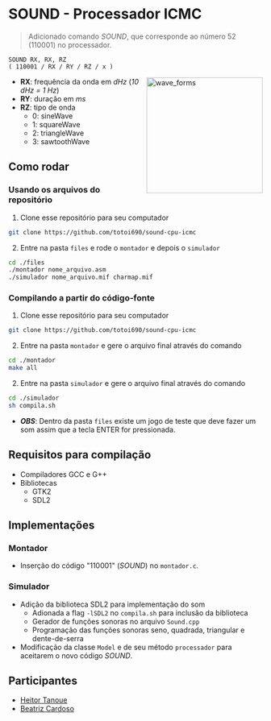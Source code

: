 # SOUND - Processador ICMC

> Adicionado comando *SOUND*, que corresponde ao número 52 (110001) no processador.

```assembly
SOUND RX, RX, RZ
( 110001 / RX / RY / RZ / x )
```
<img src="https://upload.wikimedia.org/wikipedia/commons/thumb/7/77/Waveforms.svg/600px-Waveforms.svg.png" alt="wave_forms" width="230" align="right"/>

-   **RX**: frequência da onda em *dHz* (*10 dHz = 1 Hz*)
-   **RY**: duração em _ms_
-   **RZ**: tipo de onda
    -   0: sineWave
    -   1: squareWave
    -   2: triangleWave
    -   3: sawtoothWave



## Como rodar
###  Usando os arquivos do repositório
1. Clone esse repositório para seu computador
```bash
git clone https://github.com/totoi690/sound-cpu-icmc
```
2. Entre na pasta ```files``` e rode o ```montador``` e depois o ```simulador```
```bash
cd ./files
./montador nome_arquivo.asm
./simulador nome_arquivo.mif charmap.mif
```

### Compilando a partir do código-fonte
1. Clone esse repositório para seu computador
```bash
git clone https://github.com/totoi690/sound-cpu-icmc
```
2. Entre na pasta ```montador``` e gere o arquivo final através do comando
```bash
cd ./montador
make all
```
2. Entre na pasta ```simulador``` e gere o arquivo final através do comando
```bash
cd ./simulador
sh compila.sh
```

- ***OBS***: Dentro da pasta ```files``` existe um jogo de teste que deve fazer um som assim que a tecla ENTER for pressionada.

## Requisitos para compilação
- Compiladores GCC e G++
- Bibliotecas
	- GTK2
	- SDL2

## Implementações
### Montador
- Inserção do código "110001" (*SOUND*) no ```montador.c```.

### Simulador
- Adição da biblioteca SDL2 para implementação do som
	- Adionada a flag ```-lSDL2``` no ```compila.sh``` para inclusão da biblioteca
	- Gerador de funções sonoras no arquivo ```Sound.cpp```
	- Programação das funções sonoras seno, quadrada, triangular e dente-de-serra
- Modificação da classe ```Model``` e de seu método ```processador``` para aceitarem o novo código *SOUND*.

## Participantes
- [Heitor Tanoue](https://github.com/totoi690)
- [Beatriz Cardoso](https://github.com/trizcard)
